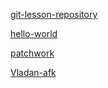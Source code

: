 [git-lesson-repository](https://github.com/Vladan-afk/git-lesson-repository)

[hello-world](https://github.com/Vladan-afk/hello-world)

[patchwork](https://github.com/Vladan-afk/patchwork)

[Vladan-afk](https://github.com/green-fox-academy/Vladan-afk)
